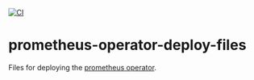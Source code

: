 [![CI](https://github.com/fischerscode/prometheus-operator-deploy-files/actions/workflows/ci.yaml/badge.svg)](https://github.com/fischerscode/prometheus-operator-deploy-files/actions/workflows/ci.yaml)

# prometheus-operator-deploy-files
Files for deploying the [prometheus operator](https://github.com/prometheus-operator/prometheus-operator).
